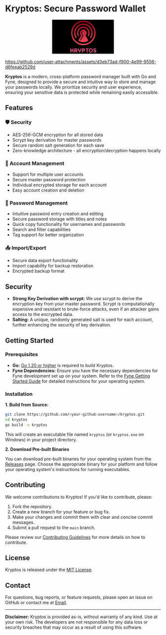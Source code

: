 # Kryptos: Secure Password Wallet

<p align="center">
  <img src="logo.png" alt="Kryptos Logo" width="200">
</p>



https://github.com/user-attachments/assets/d3eb73ad-f900-4e99-9556-d6feeab2529d



**Kryptos** is a modern, cross-platform password manager built with Go and Fyne, designed to provide a secure and intuitive way to store and manage your passwords locally.  We prioritize security and user experience, ensuring your sensitive data is protected while remaining easily accessible.

## Features

### 🛡️ Security
- AES-256-GCM encryption for all stored data
- Scrypt key derivation for master passwords
- Secure random salt generation for each save
- Zero-knowledge architecture - all encryption/decryption happens locally

### 👤 Account Management
- Support for multiple user accounts
- Secure master password protection
- Individual encrypted storage for each account
- Easy account creation and deletion

### 🎯 Password Management
- Intuitive password entry creation and editing
- Secure password storage with titles and notes
- Quick copy functionality for usernames and passwords
- Search and filter capabilities
- Tag support for better organization

### 📤 Import/Export
- Secure data export functionality
- Import capability for backup restoration
- Encrypted backup format

## Security 
* **Strong Key Derivation with scrypt:** We use scrypt to derive the encryption key from your master password. Scrypt is computationally expensive and resistant to brute-force attacks, even if an attacker gains access to the encrypted data.
* **Salting:**  A unique, randomly generated salt is used for each account, further enhancing the security of key derivation.


## Getting Started

### Prerequisites

* **Go:** [Go 1.20 or higher](https://go.dev/dl/) is required to build Kryptos.
* **Fyne Dependencies:** Ensure you have the necessary dependencies for Fyne development set up on your system. Refer to the [Fyne Getting Started Guide](https://developer.fyne.io/started/) for detailed instructions for your operating system.

### Installation

**1. Build from Source:**

```bash
git clone https://github.com/<your-github-username>/kryptos.git
cd kryptos
go build -o kryptos
```

This will create an executable file named `kryptos` (or `kryptos.exe` on Windows) in your project directory.

**2. Download Pre-built Binaries**

You can download pre-built binaries for your operating system from the [Releases]([https://github.com]) page. Choose the appropriate binary for your platform and follow your operating system's instructions for running executables.

## Contributing

We welcome contributions to Kryptos! If you'd like to contribute, please:

1. Fork the repository.
2. Create a new branch for your feature or bug fix.
3. Make your changes and commit them with clear and concise commit messages.
4. Submit a pull request to the `main` branch.

Please review our [Contributing Guidelines](CONTRIBUTING.md) for more details on how to contribute.

## License

Kryptos is released under the [MIT License](LICENSE). 

## Contact

For questions, bug reports, or feature requests, please open an issue on GitHub or contact me at [Email](mailto:jeninsutradhar@gmail.com).

---

**Disclaimer:** Kryptos is provided as-is, without warranty of any kind. Use at your own risk. The developers are not responsible for any data loss or security breaches that may occur as a result of using this software.
